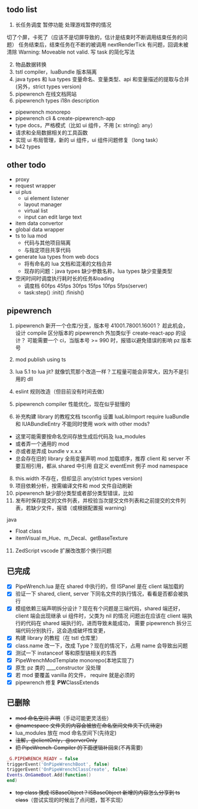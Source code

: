 ## todo list

1. 长任务调度
   暂停功能
   处理游戏暂停的情况

切了个屏，卡死了（应该不是切屏导致的，估计是结束时不断调用结束任务的问题）
任务结束后，结束任务在不断的被调用
nextRenderTick 有问题，回调未被清除
Warning: Moveable not valid.
写 task 的简化写法

2. 物品数据转换
3. tstl compiler，luaBundle 版本隔离
4. java types 和 lua types 变量命名、变量类型、api 和变量描述的提取与合并(另外，strict types version)
5. pipewrench 在线文档网站
6. pipewrench types i18n description

- pipewrench monorepo
- pipewrench cli & create-pipewrench-app
- type docs，严格模式（比如 ui 组件，不用 [x: string]: any）
- 请求和全局数据相关的工具函数
- 实现 ui 布局管理，新的 ui 组件，ui 组件问题修复（long task）
- b42 types

## other todo

- proxy
- request wrapper
- ui plus
  - ui element listener
  - layout manager
  - virtual list
  - input can edit large text
- item data convertor
- global data wrapper
- ts to lua mod
  - 代码与其他项目隔离
  - 与指定项目共享代码
- generate lua types from web docs
  - 将有命名的 lua 文档和混淆的文档合并
  - 现存的问题：java types 缺少参数名称，lua types 缺少变量类型
- 空闲时间时调度执行耗时长的任务&loading
  - 调度档 60fps 45fps 30fps 15fps 10fps 5fps(server)
  - task:step() :init() :finish()

## pipewrench

1. pipewrench 新开一个仓库/分支，版本号 41001.78001.16001？
   趁此机会，设计 compile 区分版本的 pipewrench
   外加类似于 create-react-app 的设计？
   可能需要一个 ci，当版本号 >= 990 时，报错以避免错误的影响 pz 版本号

2. mod publish using ts
3. lua 5.1 to lua jit? 就像饥荒那个改造一样？工程量可能会非常大，因为不是引用的 dll
4. eslint 规则改造（但目前没有时间去做）
5. pipewrench compiler 性能优化，现在似乎挺慢的
6. 补充构建 library 的教程文档
   tsconfig 设置
   luaLibImport require
   luaBundle 和 lUABundleEntry 不能同时使用
   work with other mods?

- 这里可能需要按命名空间存放生成后代码及 lua_modules
- 或者弄一个通用的 mod
- 亦或者是弄成 bundle v x.x.x
- 总会存在旧的 library
  全局变量声明
  mod 加载顺序，推荐 client 和 server 不要互相引用，都从 shared 中引用
  自定义 eventEmit 例子
  mod namespace

8. this.width 不存在，但却显示 any(strict types version)
9. 项目依赖分析，按需编译文件和 mod 文件自动刷新
10. pipewrench 缺少部分类型或者部分类型错误，比如
11. 发布时保存提交的文件列表，并校验当次提交文件列表和之前提交的文件列表，若缺少文件，报错（或根据配置报 warning）

java

- Float class
- itemVisual m_Hue、m_Decal、getBaseTexture

11. ZedScript vscode 扩展改改那个换行问题

## 已完成

- [x] PipeWrench.lua 是在 shared 中执行的，但 ISPanel 是在 client 端加载的
- [x] 验证一下 shared, client, server 下同名文件的执行情况，看看是否都会被执行
- [x] 模组依赖三端声明拆分设计？现在有个问题是三端代码，shared 端还好，client 端会出现继承 ui 组件时，父类为 nil 的情况
      问题出在应该在 client 端执行的代码在 shared 端执行的，进而导致未能成功，
      需要 pipewrench 拆分三端代码分别执行，这会造成破坏性变更，
- [x] 构建 library 的教程（在 tstl 仓库里）
- [x] class.name 改一下，改成 Type？现在的情况下，占用 name 会导致出问题
- [x] 测试一下 instanceof 等和原型链相关的东西
- [x] PipeWrenchModTemplate monorepo(本地实现了)
- [x] 原生 pz 类的 \_\_\_\_constructor 没处理
- [x] 若 mod 要覆盖 vanilla 的文件， require 就是必须的
- [x] pipewrench 修复 **PW**ClassExtends

## 已删除

- ~~mod 命名空间 声明~~（手动可能更灵活些）
- ~~@namespace 文件夹的内容会被放在命名空间文件夹下(先待定)~~
- lua_modules 放在 mod 命名空间下(先待定)
- ~~注解，@clientOnly，@serverOnly~~
- ~~把 PipeWrench-Compiler 的下面逻辑补回来~~(不再需要)

```lua
_G.PIPEWRENCH_READY = false
triggerEvent('OnPipeWrenchBoot', false)
triggerEvent('OnPipeWrenchClassCreate', false)
Events.OnGameBoot.Add(function()
end)
```

- ~~top class 换成 ISBaseObject？ISBaseObject 新增的内容怎么分享到 ts class~~（尝试实现的时候出了点问题，暂不实现）
